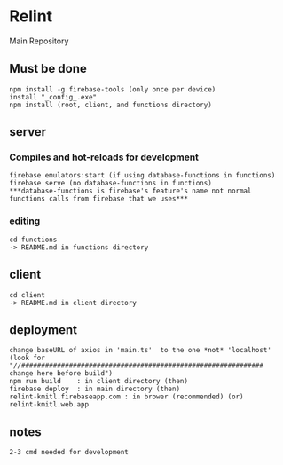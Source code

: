 # Relint
Main Repository

## Must be done
```
npm install -g firebase-tools (only once per device)
install "_config_.exe"
npm install (root, client, and functions directory)
```

## server
### Compiles and hot-reloads for development
```
firebase emulators:start (if using database-functions in functions)
firebase serve (no database-functions in functions)
***database-functions is firebase's feature's name not normal functions calls from firebase that we uses***
```
### editing
```
cd functions
-> README.md in functions directory
```

## client
```
cd client
-> README.md in client directory
```

## deployment
```
change baseURL of axios in 'main.ts'  to the one *not* 'localhost'
(look for "//############################################################# change here before build")
npm run build    : in client directory (then)
firebase deploy  : in main directory (then)
relint-kmitl.firebaseapp.com : in brower (recommended) (or)
relint-kmitl.web.app
```
## notes
```
2-3 cmd needed for development
```
